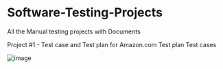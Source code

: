 # Software-Testing-Projects
All the Manual testing projects with Documents


Project #1 - Test case and Test plan for Amazon.com
Test plan
Test cases

![image](https://github.com/user-attachments/assets/a0dba15b-af1b-4be3-b607-8bbfa4b6866e)
